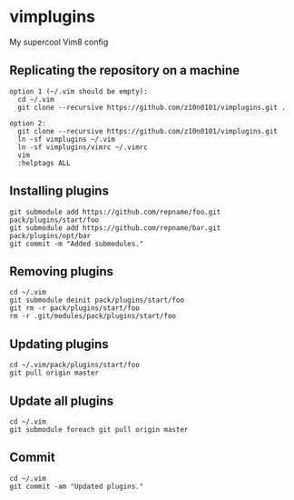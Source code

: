 # vimplugins
My supercool Vim8 config

## Replicating the repository on a machine
```
option 1 (~/.vim should be empty):
  cd ~/.vim
  git clone --recursive https://github.com/z10n0101/vimplugins.git .

option 2:
  git clone --recursive https://github.com/z10n0101/vimplugins.git
  ln -sf vimplugins ~/.vim
  ln -sf vimplugins/vimrc ~/.vimrc
  vim
  :helptags ALL
```

## Installing plugins
```
git submodule add https://github.com/repname/foo.git pack/plugins/start/foo
git submodule add https://github.com/repname/bar.git pack/plugins/opt/bar
git commit -m "Added submodules."
```
## Removing plugins
```
cd ~/.vim
git submodule deinit pack/plugins/start/foo
git rm -r pack/plugins/start/foo
rm -r .git/modules/pack/plugins/start/foo
```
## Updating plugins
```
cd ~/.vim/pack/plugins/start/foo
git pull origin master
```
## Update all plugins
```
cd ~/.vim
git submodule foreach git pull origin master
```
## Commit
```
cd ~/.vim
git commit -am "Updated plugins."
```
